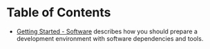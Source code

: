# Table of Contents

- [Getting Started - Software](GettingStartedSoftware.md) describes how you should prepare
  a development environment with software dependencies and tools.

